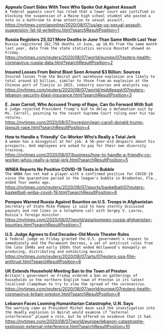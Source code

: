**Appeals Court Sides With Teen Who Spoke Out Against Assault**\
`A federal appeals court has ruled that a lower court was justified in blocking the suspension of a Maine high school student who posted a note in a bathroom to draw attention to sexual assault.`\
https://nytimes.com/aponline/2020/08/07/us/ap-us-sexual-assault-suspension-1st-ld-writethru.html?searchResultPosition=1

**Russia Registers 25,521 More Deaths in June Than Same Month Last Year**\
`Russia registered 162,758 deaths in June, up 18.6% from the same month last year, data from the state statistics service Rosstat showed on Friday.`\
https://nytimes.com/reuters/2020/08/07/world/europe/07reuters-health-coronavirus-russia-data.html?searchResultPosition=2

**Insured Losses From Beirut Blast Seen Around $3 Billion: Sources**\
`Insured losses from the Beirut port warehouse explosion are likely to total around $3 billion, similar to those from an explosion at the Chinese port of Tianjin in 2015, industry sources and analysts say.`\
https://nytimes.com/reuters/2020/08/07/world/middleeast/07reuters-lebanon-security-blast-insurance.html?searchResultPosition=3

**E. Jean Carroll, Who Accused Trump of Rape, Can Go Forward With Suit**\
`A judge rejected President Trump’s bid to delay a defamation suit by Ms. Carroll, pointing to the recent Supreme Court ruling over his tax returns.`\
https://nytimes.com/2020/08/07/nyregion/jean-caroll-donald-trump-lawsuit-rape.html?searchResultPosition=4

**How to Handle a ‘Friendly’ Co-Worker Who’s Really a Total Jerk**\
`A woman has a misogynist at her job. A 56-year-old despairs about his prospects. And employees are asked to pay for their own diversity training.`\
https://nytimes.com/2020/08/07/business/how-to-handle-a-friendly-co-worker-whos-really-a-total-jerk.html?searchResultPosition=5

**WNBA Reports No Positive COVID-19 Tests in Bubble**\
`The WNBA has not had a player with a confirmed positive for COVID-19 since the quarantine period in the league's bubble in Bradenton, Fla., ended four weeks ago.`\
https://nytimes.com/reuters/2020/08/07/sports/basketball/07reuters-basketball-wnba-covid-19.html?searchResultPosition=6

**Pompeo Warned Russia Against Bounties on U.S. Troops in Afghanistan**\
`Secretary of State Mike Pompeo is said to have sternly discussed payouts and red lines in a telephone call with Sergey V. Lavrov, Russia’s foreign minister.`\
https://nytimes.com/2020/08/07/world/asia/pompeo-russia-afghanistan-bounties.html?searchResultPosition=7

**U.S. Judge Agrees to End Decades-Old Movie Theater Rules**\
`A federal judge on Friday granted the U.S. government's request to immediately end the Paramount Decrees, a set of antitrust rules from the late 1940s and early 1950s that ended Hollywood's monopoly on producing, distributing and exhibiting movies.`\
https://nytimes.com/reuters/2020/08/07/arts/07reuters-usa-film-antitrust.html?searchResultPosition=8

**UK Extends Household Meeting Ban to the Town of Preston**\
`Britain's government on Friday ordered a ban on gatherings of households in the northern English town of Preston in its latest localised clampdown to try to slow the spread of the coronavirus.`\
https://nytimes.com/reuters/2020/08/07/world/europe/07reuters-health-coronavirus-britain-preston.html?searchResultPosition=9

**Lebanon Faces Looming Humanitarian Catastrophe, U.N. Says**\
`The warning came as President Michel Aoun said the investigation into the deadly explosion in Beirut would examine if “external interference” played a role, but he offered no evidence that it had.`\
https://nytimes.com/2020/08/07/world/europe/lebanon-catastrophe-explosion-external-interference.html?searchResultPosition=10

